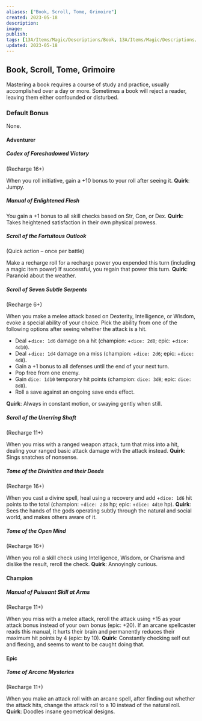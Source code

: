 ```yaml
---
aliases: ["Book, Scroll, Tome, Grimoire"]
created: 2023-05-18
description: 
image: 
publish: 
tags: [13A/Items/Magic/Descriptions/Book, 13A/Items/Magic/Descriptions/Scroll, 13A/Items/Magic/Descriptions/Tome, 13A/Items/Magic/Descriptions/Grimoire]
updated: 2023-05-18
---
```


## Book, Scroll, Tome, Grimoire

Mastering a book requires a course of study and practice, usually accomplished over a day or more. Sometimes a book will reject a reader, leaving them either confounded or disturbed.

### Default Bonus

None.

#### Adventurer

##### Codex of Foreshadowed Victory

(Recharge 16+)

When you roll initiative, gain a +10 bonus to your roll after seeing it. 
**Quirk**: Jumpy.

##### Manual of Enlightened Flesh

You gain a +1 bonus to all skill checks based on Str, Con, or Dex. 
**Quirk**: Takes heightened satisfaction in their own physical prowess.

##### Scroll of the Fortuitous Outlook

(Quick action – once per battle)

Make a recharge roll for a recharge power you expended this turn (including a magic item power) If successful, you regain that power this turn. 
**Quirk**: Paranoid about the weather.

##### Scroll of Seven Subtle Serpents

(Recharge 6+)

When you make a melee attack based on Dexterity, Intelligence, or Wisdom, evoke a special ability of your choice. Pick the ability from one of the following options after seeing whether the attack is a hit.

-   Deal +`dice: 1d6` damage on a hit (champion: +`dice: 2d8`; epic: +`dice: 4d10`).
-   Deal +`dice: 1d4` damage on a miss (champion: +`dice: 2d6`; epic: +`dice: 4d8`).
-   Gain a +1 bonus to all defenses until the end of your next turn.
-   Pop free from one enemy.
-   Gain `dice: 1d10` temporary hit points (champion: `dice: 3d8`; epic: `dice: 8d8`).
-   Roll a save against an ongoing save ends effect.

**Quirk**: Always in constant motion, or swaying gently when still.

##### Scroll of the Unerring Shaft

(Recharge 11+)

When you miss with a ranged weapon attack, turn that miss into a hit, dealing your ranged basic attack damage with the attack instead. 
**Quirk**: Sings snatches of nonsense.

##### Tome of the Divinities and their Deeds

(Recharge 16+)

When you cast a divine spell, heal using a recovery and add +`dice: 1d6` hit points to the total (champion: +`dice: 2d8` hp; epic: +`dice: 4d10` hp). 
**Quirk**: Sees the hands of the gods operating subtly through the natural and social world, and makes others aware of it.

##### Tome of the Open Mind

(Recharge 16+)

When you roll a skill check using Intelligence, Wisdom, or Charisma and dislike the result, reroll the check. **Quirk**: Annoyingly curious.

#### Champion

##### Manual of Puissant Skill at Arms

(Recharge 11+)

When you miss with a melee attack, reroll the attack using +15 as your attack bonus instead of your own bonus (epic: +20). If an arcane spellcaster reads this manual, it hurts their brain and permanently reduces their maximum hit points by 4 (epic: by 10). 
**Quirk**: Constantly checking self out and flexing, and seems to want to be caught doing that.

#### Epic

##### Tome of Arcane Mysteries

(Recharge 11+)

When you make an attack roll with an arcane spell, after finding out whether the attack hits, change the attack roll to a 10 instead of the natural roll. **Quirk**: Doodles insane geometrical designs.
